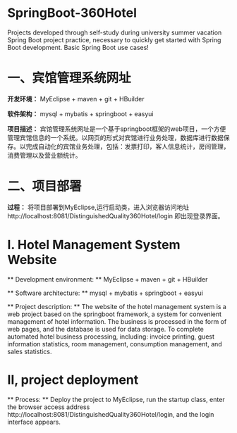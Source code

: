 ﻿# SpringBoot-360Hotel
Projects developed through self-study during university summer vacation
Spring Boot project practice, necessary to quickly get started with Spring Boot development.
Basic Spring Boot use cases!

# 一、宾馆管理系统网址
**开发环境：** MyEclipse + maven + git + HBuilder

**软件架构：** mysql + mybatis + springboot + easyui

**项目描述：** 宾馆管理系统网址是一个基于springboot框架的web项目，一个方便管理宾馆信息的一个系统。以网页的形式对宾馆进行业务处理，数据库进行数据保存。以完成自动化的宾馆业务处理，包括：发票打印，客人信息统计，房间管理，消费管理以及营业额统计。

# 二、项目部署
**过程：** 将项目部署到MyEclipse,运行启动类，进入浏览器访问地址 http://localhost:8081/DistinguishedQuality360Hotel/login 即出现登录界面。


# Ⅰ. Hotel Management System Website
** Development environment: ** MyEclipse + maven + git + HBuilder

** Software architecture: ** mysql + mybatis + springboot + easyui

** Project description: ** The website of the hotel management system is a web project based on the springboot framework, a system for convenient management of hotel information. The business is processed in the form of web pages, and the database is used for data storage. To complete automated hotel business processing, including: invoice printing, guest information statistics, room management, consumption management, and sales statistics.

# Ⅱ, project deployment
** Process: ** Deploy the project to MyEclipse, run the startup class, enter the browser access address http://localhost:8081/DistinguishedQuality360Hotel/login, and the login interface appears.
